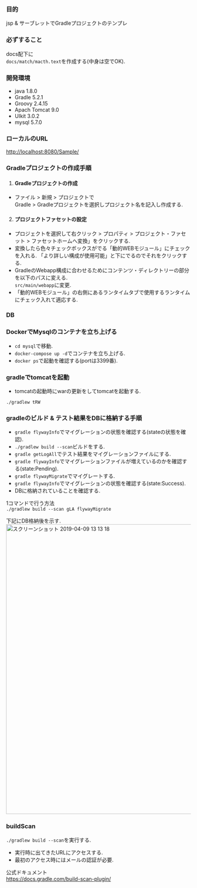### 目的
jsp & サーブレットでGradleプロジェクトのテンプレ

### 必ずすること
docs配下に  
`docs/match/macth.text`を作成する(中身は空でOK).

### 開発環境
+ java  1.8.0
+ Gradle 5.2.1
+ Groovy 2.4.15
+ Apach Tomcat 9.0  
+ UIkit 3.0.2
+ mysql 5.7.0

### ローカルのURL
[http://localhost:8080/Sample/](http://localhost:8080/Sample/)

### Gradleプロジェクトの作成手順

1. #### Gradleプロジェクトの作成
 - ファイル > 新規 > プロジェクトで  
Gradle > Gradleプロジェクトを選択しプロジェクト名を記入し作成する.

2. #### プロジェクトファセットの設定
 - プロジェクトを選択して右クリック > プロパティ > プロジェクト・ファセット > ファセットホームへ変換」をクリックする.  
 - 変換したら色々チェックボックスがでる「動的WEBモジュール」にチェックを入れる. 「より詳しい構成が使用可能」と下にでるのでそれをクリックする.   
 - GradleのWebapp構成に合わせるためにコンテンツ・ディレクトリーの部分を以下のパスに変える.    
 `src/main/webapp`に変更.
 - 「動的WEBモジュール」の右側にあるランタイムタブで使用するランタイムにチェック入れて適応する.

### DB
### DockerでMysqlのコンテナを立ち上げる
+ `cd mysql`で移動.
+ `docker-compose up -d`でコンテナを立ち上げる.
+ `docker ps`で起動を確認する(portは3399番).

### gradleでtomcatを起動
+ tomcatの起動時にwarの更新をしてtomcatを起動する.

`./gradlew tRW`

### gradleのビルド & テスト結果をDBに格納する手順

+ `gradle flywayInfo`でマイグレーションの状態を確認する(stateの状態を確認).
+ `./gradlew build --scan`ビルドをする.
+ `gradle getLogAll`でテスト結果をマイグレーションファイルにする.
+ `gradle flywayInfo`でマイグレーションファイルが増えているのかを確認する(state:Pending).
+ `gradle flywayMigrate`でマイグレートする.
+ `gradle flywayInfo`でマイグレーションの状態を確認する(state:Success).
+ DBに格納されていることを確認する.
 

1コマンドで行う方法  
`./gradlew build --scan gLA flywayMigrate`


下記にDB格納後を示す. 
<img width="789" alt="スクリーンショット 2019-04-09 13 13 18" src="https://user-images.githubusercontent.com/38200453/55772922-53a8ab80-5ac9-11e9-8150-2fbd217590c2.png">

### buildScan

`./gradlew build --scan`を実行する.

- 実行時に出てきたURLにアクセスする.  
- 最初のアクセス時にはメールの認証が必要.  

公式ドキュメント  
https://docs.gradle.com/build-scan-plugin/
